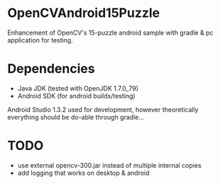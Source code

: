 # OpenCVAndroid15Puzzle
Enhancement of OpenCV's 15-puzzle android sample with gradle & pc application
for testing.

# Dependencies
- Java JDK (tested with OpenJDK 1.7.0_79)
- Android SDK (for android builds/testing)

Android Studio 1.3.2 used for development, however theoretically everything
should be do-able through gradle...

# TODO
- use external opencv-300.jar instead of multiple
  internal copies
- add logging that works on desktop & android